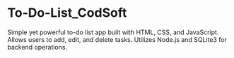 # To-Do-List_CodSoft
Simple yet powerful to-do list app built with HTML, CSS, and JavaScript. Allows users to add, edit, and delete tasks. Utilizes Node.js and SQLite3 for backend operations.
